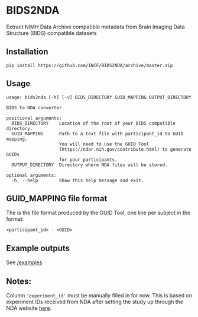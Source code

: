 # BIDS2NDA
Extract NIMH Data Archive compatible metadata from Brain Imaging Data Structure (BIDS) compatible datasets

## Installation


    pip install https://github.com/INCF/BIDS2NDA/archive/master.zip


## Usage

    usage: bids2nda [-h] [-v] BIDS_DIRECTORY GUID_MAPPING OUTPUT_DIRECTORY

    BIDS to NDA converter.

    positional arguments:
      BIDS_DIRECTORY    Location of the root of your BIDS compatible directory.
      GUID_MAPPING      Path to a text file with participant_id to GUID mapping.
                        You will need to use the GUID Tool
                        (https://ndar.nih.gov/contribute.html) to generate GUIDs
                        for your participants.
      OUTPUT_DIRECTORY  Directory where NDA files will be stored.

    optional arguments:
      -h, --help        Show this help message and exit.


## GUID_MAPPING file format
The is the file format produced by the GUID Tool, one line per subject in the format:

`<participant_id> - <GUID>`

## Example outputs
See [/examples](/examples)

## Notes:
Column `'experiment_id'` must be manually filled in for now.
This is based on experiment IDs received from NDA after setting the study up through the NDA website [here](https://ndar.nih.gov/user/dashboard/collections.html).
